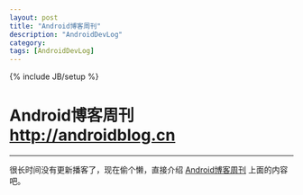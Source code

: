 ```yaml
---
layout: post
title: "Android博客周刊"
description: "AndroidDevLog"
category: 
tags: [AndroidDevLog]
---
```

{% include JB/setup %}

# Android博客周刊 <http://androidblog.cn>
---

很长时间没有更新播客了，现在偷个懒，直接介绍 [Android博客周刊](http://androidblog.cn) 上面的内容吧。
